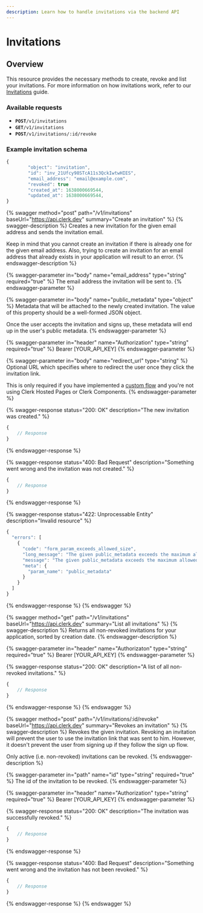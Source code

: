 ```yaml
---
description: Learn how to handle invitations via the backend API
---
```


# Invitations

## Overview

This resource provides the necessary methods to create, revoke and list your invitations. For more information on how invitations work, refer to our [Invitations](broken-reference) guide.

### Available requests

* **`POST`**`/v1/invitations`
* **`GET`**`/v1/invitations`
* **`POST`**`/v1/invitations/:id/revoke`

### Example invitation schema

```javascript
{
        "object": "invitation",
        "id": "inv_21Ufcy98STcA11s3QckIwtwHIES",
        "email_address": "email@example.com",
        "revoked": true
        "created_at": 1638000669544,
        "updated_at": 1638000669544,
}
```

{% swagger method="post" path="/v1/invitations" baseUrl="https://api.clerk.dev" summary="Create an invitation" %}
{% swagger-description %}
Creates a new invitation for the given email address and sends the invitation email.&#x20;

Keep in mind that you cannot create an invitation if there is already one for the given email address. Also, trying to create an invitation for an email address that already exists in your application will result to an error.
{% endswagger-description %}

{% swagger-parameter in="body" name="email_address" type="string" required="true" %}
The email address the invitation will be sent to.
{% endswagger-parameter %}

{% swagger-parameter in="body" name="public_metadata" type="object" %}
Metadata that will be attached to the newly created invitation. The value of this property should be a well-formed JSON object.

Once the user accepts the invitation and signs up, these metadata will end up in the user's public metadata.
{% endswagger-parameter %}

{% swagger-parameter in="header" name="Authorization" type="string" required="true" %}
Bearer [YOUR_API_KEY]
{% endswagger-parameter %}

{% swagger-parameter in="body" name="redirect_url" type="string" %}
Optional URL which specifies where to redirect the user once they click the invitation link.

This is only required if you have implemented a [custom flow](broken-reference) and you're not using Clerk Hosted Pages or Clerk Components.
{% endswagger-parameter %}

{% swagger-response status="200: OK" description="The new invitation was created." %}
```javascript
{
    // Response
}
```
{% endswagger-response %}

{% swagger-response status="400: Bad Request" description="Something went wrong and the invitation was not created." %}
```javascript
{
    // Response
}
```
{% endswagger-response %}

{% swagger-response status="422: Unprocessable Entity" description="Invalid resource" %}
```javascript
{
  "errors": [
    {
      "code": "form_param_exceeds_allowed_size",
      "long_message": "The given public_metadata exceeds the maximum allowed size of 4096 bytes (4 KB).",
      "message": "The given public_metadata exceeds the maximum allowed size of 4096 bytes (4 KB).",
      "meta": {
        "param_name": "public_metadata"
      }
    }
  ]
}
```
{% endswagger-response %}
{% endswagger %}

{% swagger method="get" path="/v1/invitations" baseUrl="https://api.clerk.dev" summary="List all invitations" %}
{% swagger-description %}
Returns all non-revoked invitations for your application, sorted by creation date.
{% endswagger-description %}

{% swagger-parameter in="header" name="Authorizaton" type="string" required="true" %}
Bearer [YOUR_API_KEY]
{% endswagger-parameter %}

{% swagger-response status="200: OK" description="A list of all non-revoked invitations." %}
```javascript
{
    // Response
}
```
{% endswagger-response %}
{% endswagger %}

{% swagger method="post" path="/v1/invitations/:id/revoke" baseUrl="https://api.clerk.dev" summary="Revokes an invitation" %}
{% swagger-description %}
Revokes the given invitation. Revoking an invitation will prevent the user to use the invitation link that was sent to him. However, it doesn't prevent the user from signing up if they follow the sign up flow.

Only active (i.e. non-revoked) invitations can be revoked.
{% endswagger-description %}

{% swagger-parameter in="path" name="id" type="string" required="true" %}
The id of the invitation to be revoked.
{% endswagger-parameter %}

{% swagger-parameter in="header" name="Authorization" type="string" required="true" %}
Bearer [YOUR_API_KEY]
{% endswagger-parameter %}

{% swagger-response status="200: OK" description="The invitation was successfully revoked." %}
```javascript
{
    // Response
}
```
{% endswagger-response %}

{% swagger-response status="400: Bad Request" description="Something went wrong and the invitation has not been revoked." %}
```javascript
{
    // Response
}
```
{% endswagger-response %}
{% endswagger %}
